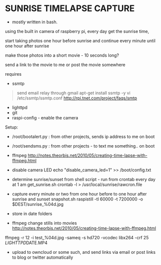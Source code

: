 SUNRISE TIMELAPSE CAPTURE
======

 * mostly written in bash.

using the built in camera of raspberry pi,
every day get the sunrise time,

start taking photos one hour before sunrise and continue every minute until one hour after sunrise

make those photos into a short movie - 10 seconds long?

send a link to the movie to me or post the movie somewhere

requires 
 * ssmtp
 > send email relay through gmail
 > apt-get install ssmtp -y
 > vi /etc/ssmtp/ssmtp.conf
 > http://rpi.tnet.com/project/faqs/smtp
 - lighttpd
 - git
 - raspi-config - enable the camera
 
Setup:

 - /root/bootalert.py : from other projects, sends ip address to me on boot
 - /root/sendsms.py : from other projects - to text me something.. on boot
 
 
 - ffmpeg http://notes.theorbis.net/2010/05/creating-time-lapse-with-ffmpeg.html
 - disable camera LED
echo  "disable_camera_led=1" >> /boot/config.txt

- determine sunrise/sunset from shell script  - run from crontab every day at 1 am
get_sunrise.sh
crontab -l > /usr/local/sunrise/rawcron.file 

- capture every minute or two from one hour before to one hour after sunrise and sunset
snapshot.sh
raspistill -tl 60000 -t 7200000 -o $DEST/sunrise_%04d.jpg


 - store in date folders
- ffmpeg change stills into movies 
http://notes.theorbis.net/2010/05/creating-time-lapse-with-ffmpeg.html

ffmpeg -r 12 -i test_%04d.jpg -sameq -s hd720 -vcodec libx264 -crf 25 $LIGHTTPD$DATE.MP4


- upload to owncloud or some such, and send links via email or post links to blog or twitter automatically
